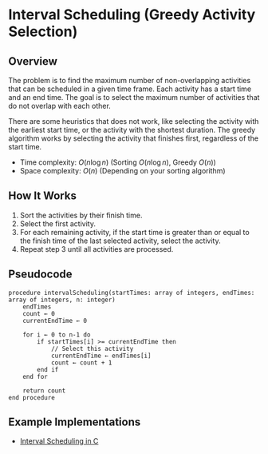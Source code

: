 # Interval Scheduling (Greedy Activity Selection)

## Overview

The problem is to find the maximum number of non-overlapping activities that can be scheduled in a given time frame. Each activity has a start time and an end time. The goal is to select the maximum number of activities that do not overlap with each other.

There are some heuristics that does not work, like selecting the activity with the earliest start time, or the activity with the shortest duration. The greedy algorithm works by selecting the activity that finishes first, regardless of the start time.

- Time complexity: $O(n \log n)$ (Sorting $O(n \log n)$, Greedy $O(n)$)
- Space complexity: $O(n)$ (Depending on your sorting algorithm)

## How It Works

1. Sort the activities by their finish time.
2. Select the first activity.
3. For each remaining activity, if the start time is greater than or equal to the finish time of the last selected activity, select the activity.
4. Repeat step 3 until all activities are processed.

## Pseudocode
```plaintext
procedure intervalScheduling(startTimes: array of integers, endTimes: array of integers, n: integer)
    endTimes
    count ← 0
    currentEndTime ← 0
    
    for i ← 0 to n-1 do
        if startTimes[i] >= currentEndTime then
            // Select this activity
            currentEndTime ← endTimes[i]
            count ← count + 1
        end if
    end for
    
    return count
end procedure
```

## Example Implementations

- [Interval Scheduling in C](./interval_scheduling.c)